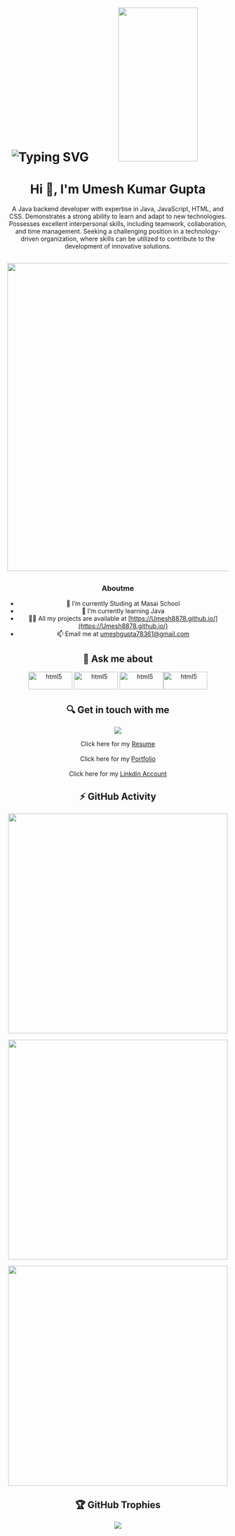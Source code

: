 <h1 align='center'>
<img  src='https://readme-typing-svg.demolab.com/?font=Fira+Code&size=24&duration=4000&pause=1000&color=blue&background=FFFFFF00&width=500&height=51&lines=Java+Backend+Developer;Rising+Java+Developer;Always+Learning+New+Things' alt="Typing SVG"/>
<img src="https://cdn.dribbble.com/users/627511/screenshots/4909987/web-developer.png"  width="60%" height="350px"/>
</h1>

<h1 align="center">Hi 👋, I'm Umesh Kumar Gupta</h1>


<p align="center">A Java backend developer with expertise in Java, JavaScript, HTML, and CSS. Demonstrates a strong ability to learn and adapt to new technologies. Possesses excellent interpersonal skills, including teamwork, collaboration, and time management. Seeking a challenging position in a technology-driven organization, where skills can be utilized to contribute to the development of innovative solutions.</p>

<h2 align="center"></h2>
<div align="center"><img src="https://www.sbr-technologies.com/wp-content/uploads/2021/06/mern.png" width=700 />
<h2 align="center"></h2>

### Aboutme
- 🔭 I’m currently Studing at Masai School
- 🌱 I’m currently learning Java
- 👨‍💻 All my projects are available at [https://Umesh8878.github.io/](https://Umesh8878.github.io/) 
- 📫 Email me at umeshgupta78361@gmail.com 

<h2 a
    lign="center"> 💬 Ask me about</h2>
 <div align="center">
 
  <img src="https://camo.githubusercontent.com/d63d473e728e20a286d22bb2226a7bf45a2b9ac6c72c59c0e61e9730bfe4168c/68747470733a2f2f696d672e736869656c64732e696f2f62616467652f48544d4c352d4533344632363f7374796c653d666f722d7468652d6261646765266c6f676f3d68746d6c35266c6f676f436f6c6f723d7768697465" alt="html5" width="100" height="40" style="max-width: 100%;"> <img src="https://camo.githubusercontent.com/3a0f693cfa032ea4404e8e02d485599bd0d192282b921026e89d271aaa3d7565/68747470733a2f2f696d672e736869656c64732e696f2f62616467652f435353332d3135373242363f7374796c653d666f722d7468652d6261646765266c6f676f3d63737333266c6f676f436f6c6f723d7768697465" alt="html5" width="100" height="40" style="max-width: 100%;"> <img src="https://camo.githubusercontent.com/93c855ae825c1757f3426f05a05f4949d3b786c5b22d0edb53143a9e8f8499f6/68747470733a2f2f696d672e736869656c64732e696f2f62616467652f4a6176615363726970742d3332333333303f7374796c653d666f722d7468652d6261646765266c6f676f3d6a617661736372697074266c6f676f436f6c6f723d463744463145" alt="html5" width="100" height="40" style="max-width: 100%;"><img src="https://camo.githubusercontent.com/6cbecd63a9a8f83ee186885c446938820ffa8304942a284ee6e1e2acb2bfd822/68747470733a2f2f696d672e736869656c64732e696f2f62616467652f6a6176612d2532334544384230302e7376673f7374796c653d666f722d7468652d6261646765266c6f676f3d6a617661266c6f676f436f6c6f723d7768697465" alt="html5" width="100" height="40" style="max-width: 100%;">

 </div>
<h2 align="center"></h2>  
<h2 align="center">🔍 Get in touch with me</h2>
 <p align="center">
    <a target="_blank" href="mailto:ysathe991@gmail.com"><img src="https://img.shields.io/badge/ysathe991@gmail.com-D14836?style=for-the-badge&logo=gmail&logoColor=white"/></a>
  </p>
 
Click here for my [Resume](https://drive.google.com/file/d/1vWkDjWeujNfgbS_j1IMw2zZQKH2rDP-a/view?usp=sharing "Title")
<br/>
<br/>
Click here for my [Portfolio](https://Umesh8878.github.io/"Title")
<br/>
<br/>
Click here for my [Linkdin Account](https://www.linkedin.com/in/umesh-kumar-gupta-147b001b6/"Title")
    
<h2 align="center"></h2> 
 
 ## ⚡ GitHub Activity
 <p align="center">
  <img align="center" src="https://github-readme-stats.vercel.app/api/top-langs?username=Umesh8878&hide=c%23,powershell,Mathematica,Ruby,Objective-C,Objective-C%2b%2b,Cuda&title_color=61dafb&text_color=ffffff&icon_color=61dafb&bg_color=20232a&langs_count=8&layout=compact&border_color=61dafb&hide_border=true" width=500 /></p>  
<p align="center">
<img align="center" src="https://github-readme-stats.vercel.app/api?username=Umesh8878&show_icons=true&theme=react&border_color=61dafb&hide_border=true" width=500/></p>
<p align="center">
<img align="center" src="https://github-readme-streak-stats.herokuapp.com/?user=Umesh8878&show_icons=true&theme=react&border_color=61dafb&hide_border=true" width=500/></p>
<h2 align="center"></h2>
 
## 🏆 GitHub Trophies
![](https://github-profile-trophy.vercel.app/?username=Umesh8878&theme=radical&no-frame=false&no-bg=false&margin-w=4)